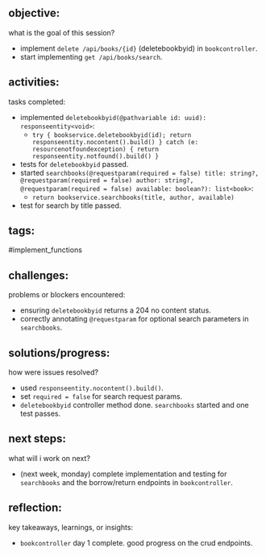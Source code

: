 ## objective:
what is the goal of this session?
- implement `delete /api/books/{id}` (deletebookbyid) in `bookcontroller`.
- start implementing `get /api/books/search`.

## activities:
tasks completed:
- implemented `deletebookbyid(@pathvariable id: uuid): responseentity<void>`:
    - `try { bookservice.deletebookbyid(id); return responseentity.nocontent().build() } catch (e: resourcenotfoundexception) { return responseentity.notfound().build() }`
- tests for `deletebookbyid` passed.
- started `searchbooks(@requestparam(required = false) title: string?, @requestparam(required = false) author: string?, @requestparam(required = false) available: boolean?): list<book>`:
    - `return bookservice.searchbooks(title, author, available)`
- test for search by title passed.

## tags:
 #implement_functions 

## challenges:
problems or blockers encountered: 
- ensuring `deletebookbyid` returns a 204 no content status.
- correctly annotating `@requestparam` for optional search parameters in `searchbooks`.

## solutions/progress:
how were issues resolved?
- used `responseentity.nocontent().build()`.
- set `required = false` for search request params.
- `deletebookbyid` controller method done. `searchbooks` started and one test passes.

## next steps:
what will i work on next?
- (next week, monday) complete implementation and testing for `searchbooks` and the borrow/return endpoints in `bookcontroller`.

## reflection:
key takeaways, learnings, or insights:
- `bookcontroller` day 1 complete. good progress on the crud endpoints.
